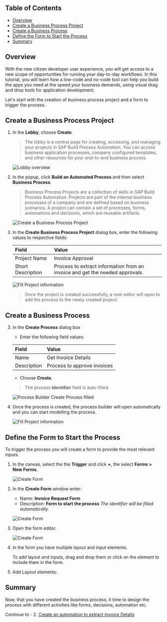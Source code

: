## Table of Contents
 - [Overview](#overview)
 - [Create a Business Process Project](#createproject)
 - [Create a Business Process](#createprocess)
 - [Define the Form to Start the Process](#defineform)
 - [Summary](#summary)

## Overview <a name="overview"></a>
With the new citizen developer user experience, you will get access to a new scope of opportunities for running your day-to-day workflows. In this tutorial, you will learn how a low-code and no-code tool can help you build the apps you need at the speed your business demands, using visual drag and drop tools for application development.

Let's start with the creation of business process project and a form to trigger the process.

## Create a Business Process Project <a name="createproject"></a>

1. In the **Lobby**, choose **Create**.

    > The lobby is a central page for creating, accessing, and managing your projects in SAP Build Process Automation. You can access business application processes, company configured templates, and other resources for your end-to-end business process.

    ![Lobby overview](images/CreateProcess_01.png)

2. In the popup, click **Build an Automated Process** and then select **Business Process**.

    > Business Process Projects are a collection of skills in SAP Build Process Automation. Projects are part of the internal business processes of a company and are defined based on business scenarios. A project can contain a set of processes, forms, automations and decisions, which are reusable artifacts.

    ![Create a Business Process Project](images/CreateProcess_02.png)

3. In the **Create Business Process Project** dialog box, enter the following values to respective fields:

    | Field    | Value|
    | :------------- | :------------- |
    | Project Name      | Invoice Approval      |
    | Short Description | Process to extract information from an invoice and get the needed approvals. |

    ![Fill Project information ](images/CreateBusinessProcess03.png)

    > Once the project is created successfully, a new editor will open to add the process to the newly created project.


## Create a Business Process <a name="createprocess"></a>

3. In the **Create Process** dialog box

    - Enter the following field values:

    | Field    | Value|
    | :------------- | :------------- |
    | Name      | Get Invoice Details      |
    | Description | Process to approve invoices |

    - Choose **Create**.

    > The process **Identifier** field is auto-filled.

    ![Process Builder Create Process filled](images/CreateBusinessProcess04.png)

4. Once the process is created, the process builder will open automatically and you can start modelling the process.

    ![Fill Project information ](images/CreateBusinessProcess05.png)


## Define the Form to Start the Process <a name="defineform"></a>

To trigger the process you will create a form to provide the most relevant inputs.

1. In the canvas, select the the **Trigger** and click **+**, the select **Forms > New Forms**.

   ![Create Form](images/DefineForm01.png)
   
2. In the **Create Form** window enter:
   - Name: **Invoice Request Form**
   - Description: **Form to start the process**
   *The identifier will be filled automatically.*
   
   ![Create Form](images/DefineForm02.png)
   
3. Open the form editor.

   ![Create Form](images/DefineForm03.png)
   
4. In the form you have multiple layout and input elements.

   To add layout and inputs, drag and drop them or click on the element to include them in the form.
   
5. Add Layout elements:


   


## Summary <a name="summary"></a>

Now, that you have created the business process, it time to design the process with different activities like forms, decisions, automation etc.

Continue to - 2. [Create an automation to extract Invoice Details](https://developers.sap.com/tutorials/spa-dox-create-automation.html)
